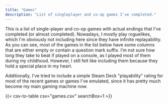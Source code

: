 ```yaml
---
title: "Games"
description: "List of singleplayer and co-op games I've completed."
---
```


This is a list of single-player and co-op games with actual endings that I've completed (or almost completed). Nowadays, I mostly play roguelikes, which I'm obviously not including here since they have infinite replayability. As you can see, most of the games in the list below have some columns that are either empty or contain a question mark suffix. I’m not sure how long they take to beat if played on a console, as I played most of them during my childhood. However, I still felt like including them because they hold a special place in my heart.

Additionally, I've tried to include a simple Steam Deck "playability" rating for most of the recent games or games I've emulated, since it has pretty much become my main gaming machine now.

{{< csv-to-table csv="games.csv" searchBox=1 >}}